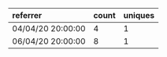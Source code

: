| referrer          | count | uniques |
| :---------------- | :---- | :------ |
| 04/04/20 20:00:00 | 4     | 1       |
| 06/04/20 20:00:00 | 8     | 1       |